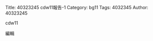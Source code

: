Title: 40323245 cdw11報告-1
Category: bg11
Tags: 4032345
Author: 40323245

cdw11
<!-- PELICAN_END_SUMMARY -->

編輯